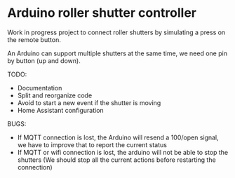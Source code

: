 # Arduino roller shutter controller

Work in progress project to connect roller shutters by simulating a press on the remote button.

An Arduino can support multiple shutters at the same time, we need one pin by button (up and down).

TODO:
- Documentation
- Split and reorganize code
- Avoid to start a new event if the shutter is moving
- Home Assistant configuration

BUGS:
- If MQTT connection is lost, the Arduino will resend a 100/open signal, we have to improve that to report the current status
- If MQTT or wifi connection is lost, the arduino will not be able to stop the shutters (We should stop all the current actions before restarting the connection)
